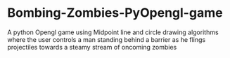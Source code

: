 # Bombing-Zombies-PyOpengl-game
A python Opengl game using Midpoint line and circle drawing algorithms where the user controls a man standing behind a barrier as he flings projectiles towards a steamy stream of oncoming zombies
